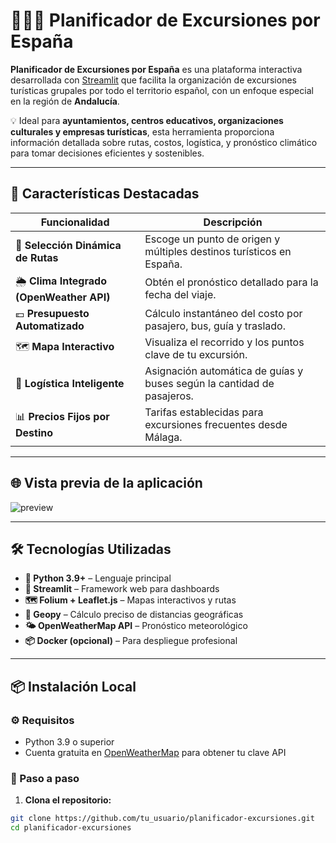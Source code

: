 # 🚌🇪🇸 Planificador de Excursiones por España

**Planificador de Excursiones por España** es una plataforma interactiva desarrollada con [Streamlit](https://streamlit.io/) que facilita la organización de excursiones turísticas grupales por todo el territorio español, con un enfoque especial en la región de **Andalucía**.

💡 Ideal para **ayuntamientos, centros educativos, organizaciones culturales y empresas turísticas**, esta herramienta proporciona información detallada sobre rutas, costos, logística, y pronóstico climático para tomar decisiones eficientes y sostenibles.

---

## 🎯 Características Destacadas

| Funcionalidad | Descripción |
|---------------|-------------|
| 🧭 **Selección Dinámica de Rutas** | Escoge un punto de origen y múltiples destinos turísticos en España. |
| 🌦️ **Clima Integrado (OpenWeather API)** | Obtén el pronóstico detallado para la fecha del viaje. |
| 💶 **Presupuesto Automatizado** | Cálculo instantáneo del costo por pasajero, bus, guía y traslado. |
| 🗺️ **Mapa Interactivo** | Visualiza el recorrido y los puntos clave de tu excursión. |
| 🚌 **Logística Inteligente** | Asignación automática de guías y buses según la cantidad de pasajeros. |
| 📊 **Precios Fijos por Destino** | Tarifas establecidas para excursiones frecuentes desde Málaga. |

---

## 🌐 Vista previa de la aplicación

![preview](https://user-images.githubusercontent.com/your_image.png)

---

## 🛠️ Tecnologías Utilizadas

- **🧠 Python 3.9+** – Lenguaje principal
- **🎨 Streamlit** – Framework web para dashboards
- **🗺️ Folium + Leaflet.js** – Mapas interactivos y rutas
- **📍 Geopy** – Cálculo preciso de distancias geográficas
- **🌤️ OpenWeatherMap API** – Pronóstico meteorológico
- **📦 Docker (opcional)** – Para despliegue profesional

---

## 📦 Instalación Local

### ⚙️ Requisitos

- Python 3.9 o superior
- Cuenta gratuita en [OpenWeatherMap](https://openweathermap.org/api) para obtener tu clave API

### 🧪 Paso a paso

1. **Clona el repositorio:**

```bash
git clone https://github.com/tu_usuario/planificador-excursiones.git
cd planificador-excursiones

